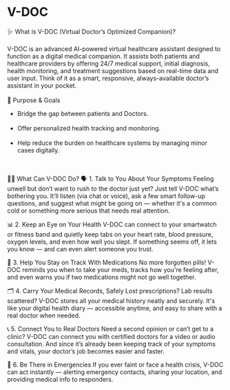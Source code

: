 # V-DOC
🩺 What is V-DOC (Virtual Doctor’s Optimized Companion)?
<br>
<br>
V-DOC is an advanced AI-powered virtual healthcare assistant designed to function as a digital medical companion. It assists both patients and healthcare providers by offering 24/7 medical support, initial diagnosis, health monitoring, and treatment suggestions based on real-time data and user input. Think of it as a smart, responsive, always-available doctor’s assistant in your pocket.
<br>
<br>
🎯 Purpose & Goals
<ul>
<li> Bridge the gap between patients and Doctors.</li>
<br>
<li> Offer personalized health tracking and monitoring.</li>
<br>
<li> Help reduce the burden on healthcare systems by managing minor cases digitally.</li>
</ul>
<br>
<br>
👩‍⚕️ What Can V-DOC Do?
🗣️ 1. Talk to You About Your Symptoms
Feeling unwell but don’t want to rush to the doctor just yet? Just tell V-DOC what’s bothering you. It’ll listen (via chat or voice), ask a few smart follow-up questions, and suggest what might be going on — whether it's a common cold or something more serious that needs real attention.

📊 2. Keep an Eye on Your Health
V-DOC can connect to your smartwatch or fitness band and quietly keep tabs on your heart rate, blood pressure, oxygen levels, and even how well you slept. If something seems off, it lets you know — and can even alert someone you trust.

💊 3. Help You Stay on Track With Medications
No more forgotten pills! V-DOC reminds you when to take your meds, tracks how you're feeling after, and even warns you if two medications might not go well together.

🗂️ 4. Carry Your Medical Records, Safely
Lost prescriptions? Lab results scattered? V-DOC stores all your medical history neatly and securely. It's like your digital health diary — accessible anytime, and easy to share with a real doctor when needed.

📞 5. Connect You to Real Doctors
Need a second opinion or can’t get to a clinic? V-DOC can connect you with certified doctors for a video or audio consultation. And since it’s already been keeping track of your symptoms and vitals, your doctor’s job becomes easier and faster.

🚨 6. Be There in Emergencies
If you ever faint or face a health crisis, V-DOC can act instantly — alerting emergency contacts, sharing your location, and providing medical info to responders.



